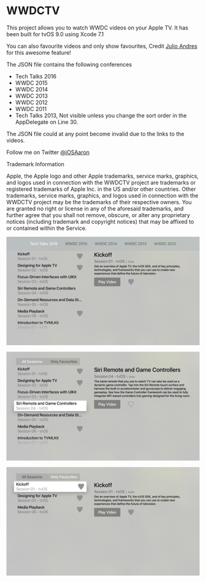 # WWDCTV
This project allows you to watch WWDC videos on your Apple TV. It has been built for tvOS 9.0 using Xcode 7.1

You can also favourite videos and only show favourites, Credit [Julio Andres](https://github.com/Julioacarrettoni) for this awesome feature!

The JSON file contains the following conferences
* Tech Talks 2016
* WWDC 2015
* WWDC 2014
* WWDC 2013
* WWDC 2012
* WWDC 2011
* Tech Talks 2013, Not visible unless you change the sort order in the AppDelegate on Line 30. 

The JSON file could at any point become invalid due to the links to the videos.

Follow me on Twitter [@iOSAaron](https://twitter.com/iOSAaron)


Trademark Information

Apple, the Apple logo and other Apple trademarks, service marks, graphics, and logos used in connection with the WWDCTV project are trademarks or registered trademarks of Apple Inc. in the US and/or other countries. Other trademarks, service marks, graphics, and logos used in connection with the WWDCTV project may be the trademarks of their respective owners. You are granted no right or license in any of the aforesaid trademarks, and further agree that you shall not remove, obscure, or alter any proprietary notices (including trademark and copyright notices) that may be affixed to or contained within the Service. 


![Alt text](/WWDC/screen01.png?raw=true "Screenshot 1")

![Alt text](/WWDC/screen02.png?raw=true "Screenshot 2")

![Alt text](/WWDC/screen03.png?raw=true "Screenshot 3")